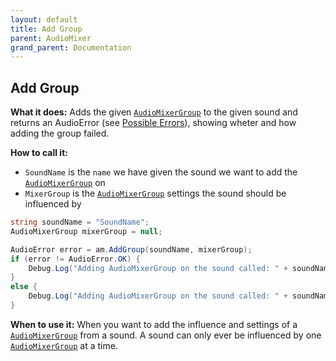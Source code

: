 ```yaml
---
layout: default
title: Add Group
parent: AudioMixer
grand_parent: Documentation
---
```


## Add Group
**What it does:**
Adds the given [```AudioMixerGroup```](https://docs.unity3d.com/ScriptReference/Audio.AudioMixerGroup.html) to the given sound and returns an AudioError (see [Possible Errors](https://mathewhdyt.github.io/Unity-Audio-Manager/docs/documentation/index/#possible-errors)), showing wheter and how adding the group failed.

**How to call it:**
- ```SoundName``` is the ```name``` we have given the sound we want to add the [```AudioMixerGroup```](https://docs.unity3d.com/ScriptReference/Audio.AudioMixerGroup.html) on
- ```MixerGroup``` is the [```AudioMixerGroup```](https://docs.unity3d.com/ScriptReference/Audio.AudioMixerGroup.html) settings the sound should be influenced by

```csharp
string soundName = "SoundName";
AudioMixerGroup mixerGroup = null;

AudioError error = am.AddGroup(soundName, mixerGroup);
if (error != AudioError.OK) {
    Debug.Log("Adding AudioMixerGroup on the sound called: " + soundName + " failed with error id: " + err);
}
else {
    Debug.Log("Adding AudioMixerGroup on the sound called: " + soundName + " succesfull");
}
```

**When to use it:**
When you want to add the influence and settings of a [```AudioMixerGroup```](https://docs.unity3d.com/ScriptReference/Audio.AudioMixerGroup.html) from a sound. A sound can only ever be influenced by one [```AudioMixerGroup```](https://docs.unity3d.com/ScriptReference/Audio.AudioMixerGroup.html) at a time.
